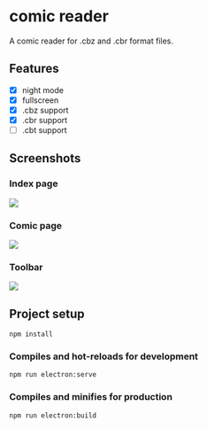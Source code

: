 # comic reader
A comic reader for .cbz and .cbr format files. 

## Features
- [x] night mode
- [x] fullscreen
- [x] .cbz support
- [x] .cbr support
- [ ] .cbt support

## Screenshots
### Index page
![](https://github.com/boeing888/comic-reader/raw/master/screenshots/indexPage.png)

### Comic page
![](https://github.com/boeing888/comic-reader/raw/master/screenshots/comicPage.png)

### Toolbar
![](https://github.com/boeing888/comic-reader/raw/master/screenshots/comicPageToolbar.png)

## Project setup
```
npm install
```

### Compiles and hot-reloads for development
```
npm run electron:serve
```

### Compiles and minifies for production
```
npm run electron:build
```